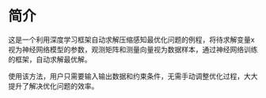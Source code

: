 # 简介

这是一个利用深度学习框架自动求解压缩感知最优化问题的例程，将待求解变量x视为神经网络模型的参数，观测矩阵和测量向量视为数据样本，通过神经网络训练的框架，自动求解最优解。

使用该方法，用户只需要输入输出数据和约束条件，无需手动调整优化过程，大大提升了解决优化问题的效率。
